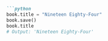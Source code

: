 ```md
```python
book.title = "Nineteen Eighty-Four"
book.save()
book.title
# Output: 'Nineteen Eighty-Four'
